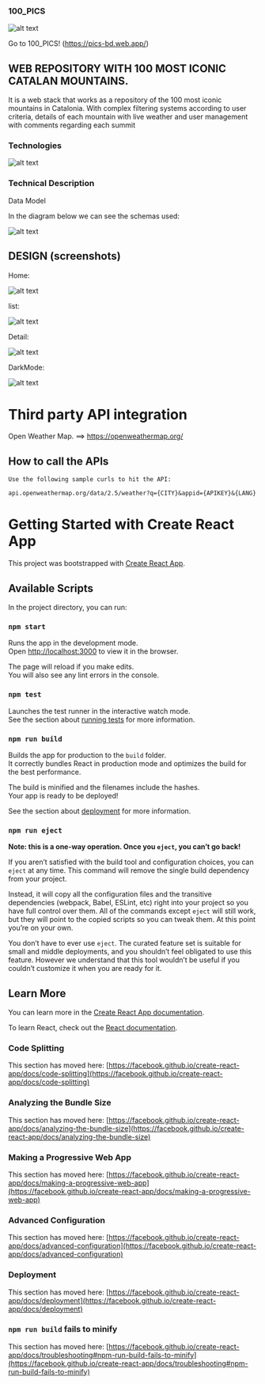 ### 100_PICS

![alt text](https://firebasestorage.googleapis.com/v0/b/pics-bd.appspot.com/o/LOGO.png?alt=media&token=1c67f270-fa3f-4b37-8d63-af9eb53a83c5)

Go to 100_PICS! (https://pics-bd.web.app/)

## WEB REPOSITORY WITH 100 MOST ICONIC CATALAN MOUNTAINS.

It is a web stack that works as a repository of the 100 most iconic mountains in Catalonia. With complex filtering systems according to user criteria, details of each mountain with live weather and user management with comments regarding each summit

### Technologies

![alt text](http://ivandax.com/images/simpletxt/techs.JPG)

### Technical Description

Data Model

In the diagram below we can see the schemas used:

![alt text](https://firebasestorage.googleapis.com/v0/b/pics-bd.appspot.com/o/bd_structure_V2.png?alt=media&token=a67d9b34-58be-450c-aa56-7fdf7bbb5b40)

## DESIGN (screenshots)

Home:

![alt text](https://firebasestorage.googleapis.com/v0/b/pics-bd.appspot.com/o/HOME.png?alt=media&token=df9906ce-4ce1-4d8d-98a6-5eb1b7febe01)

list:

![alt text](https://firebasestorage.googleapis.com/v0/b/pics-bd.appspot.com/o/LIST.png?alt=media&token=dd96cc36-0274-4a33-a7c4-3651462fe0ce)

Detail:

![alt text](https://firebasestorage.googleapis.com/v0/b/pics-bd.appspot.com/o/DETAIL.png?alt=media&token=b0b6ee6d-b791-4328-9f34-3aa6910595d6)

DarkMode:

![alt text](https://firebasestorage.googleapis.com/v0/b/pics-bd.appspot.com/o/NIGHT.png?alt=media&token=e0687362-dcc1-464b-9433-3abb964f22c3)

# Third party API integration


Open Weather Map. ==> https://openweathermap.org/

## How to call the APIs
```
Use the following sample curls to hit the API:

api.openweathermap.org/data/2.5/weather?q={CITY}&appid={APIKEY}&{LANG}
```



# Getting Started with Create React App

This project was bootstrapped with [Create React App](https://github.com/facebook/create-react-app).

## Available Scripts

In the project directory, you can run:

### `npm start`

Runs the app in the development mode.\
Open [http://localhost:3000](http://localhost:3000) to view it in the browser.

The page will reload if you make edits.\
You will also see any lint errors in the console.

### `npm test`

Launches the test runner in the interactive watch mode.\
See the section about [running tests](https://facebook.github.io/create-react-app/docs/running-tests) for more information.

### `npm run build`

Builds the app for production to the `build` folder.\
It correctly bundles React in production mode and optimizes the build for the best performance.

The build is minified and the filenames include the hashes.\
Your app is ready to be deployed!

See the section about [deployment](https://facebook.github.io/create-react-app/docs/deployment) for more information.

### `npm run eject`

**Note: this is a one-way operation. Once you `eject`, you can’t go back!**

If you aren’t satisfied with the build tool and configuration choices, you can `eject` at any time. This command will remove the single build dependency from your project.

Instead, it will copy all the configuration files and the transitive dependencies (webpack, Babel, ESLint, etc) right into your project so you have full control over them. All of the commands except `eject` will still work, but they will point to the copied scripts so you can tweak them. At this point you’re on your own.

You don’t have to ever use `eject`. The curated feature set is suitable for small and middle deployments, and you shouldn’t feel obligated to use this feature. However we understand that this tool wouldn’t be useful if you couldn’t customize it when you are ready for it.

## Learn More

You can learn more in the [Create React App documentation](https://facebook.github.io/create-react-app/docs/getting-started).

To learn React, check out the [React documentation](https://reactjs.org/).

### Code Splitting

This section has moved here: [https://facebook.github.io/create-react-app/docs/code-splitting](https://facebook.github.io/create-react-app/docs/code-splitting)

### Analyzing the Bundle Size

This section has moved here: [https://facebook.github.io/create-react-app/docs/analyzing-the-bundle-size](https://facebook.github.io/create-react-app/docs/analyzing-the-bundle-size)

### Making a Progressive Web App

This section has moved here: [https://facebook.github.io/create-react-app/docs/making-a-progressive-web-app](https://facebook.github.io/create-react-app/docs/making-a-progressive-web-app)

### Advanced Configuration

This section has moved here: [https://facebook.github.io/create-react-app/docs/advanced-configuration](https://facebook.github.io/create-react-app/docs/advanced-configuration)

### Deployment

This section has moved here: [https://facebook.github.io/create-react-app/docs/deployment](https://facebook.github.io/create-react-app/docs/deployment)

### `npm run build` fails to minify

This section has moved here: [https://facebook.github.io/create-react-app/docs/troubleshooting#npm-run-build-fails-to-minify](https://facebook.github.io/create-react-app/docs/troubleshooting#npm-run-build-fails-to-minify)
